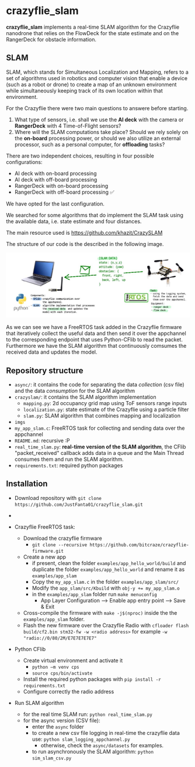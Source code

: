 # crazyflie_slam
**crazyflie_slam** implements a real-time SLAM algorithm for the Crazyflie nanodrone that relies on the FlowDeck for the state estimate and on the RangerDeck for obstacle information.

## SLAM
SLAM, which stands for Simultaneous Localization and Mapping, refers to a set of algorithms used in robotics and computer vision that enable a device (such as a robot or drone) to create a map of an unknown environment while simultaneously keeping track of its own location within that environment.

For the Crazyflie there were two main questions to answere before starting.
1. What type of sensors, i.e. shall we use the **AI deck** with the camera or **RangerDeck** with 4 Time-of-Flight sensors?
2. Where will the SLAM computations take place? Should we rely solely on the **on-board** processing power, or should we also utilize an external processor, such as a personal computer, for **offloading** tasks?
 
There are two independent choices, resulting in four possible configurations:
- AI deck with on-board processing
- AI deck with off-board processing
- RangerDeck with on-board processing
- RangerDeck with off-board processing :white_check_mark:

We have opted for the last configuration.

We searched for some algorithms that do implement the SLAM task using the available data, i.e. state estimate and four distances.

The main resource used is https://github.com/khazit/CrazySLAM

The structure of our code is the described in the following image.

![architecture](./imgs/architecture.jpg)

As we can see we have a FreeRTOS task added in the Crazyflie firmware that iteratively collect the useful data and then send it over the appchannel to the corresponding endpoint that uses Python-CFlib to read the packet. Furthermore we have the SLAM algorithm that continuously comsumes the received data and updates the model.

## Repository structure
- ```async/```: it contains the code for separating the data *collection* (csv file) and the data *consumption* for the SLAM algorithm
- ```crazyslam/```: it contains the SLAM algorithm implementation
  - ```mapping.py```: 2d occupancy grid map using ToF sensors range inputs
  - ```localization.py```: state estimate of the Crazyflie using a particle filter
  - ```slam.py```: SLAM algorithm that combines mapping and localization
- ```imgs```
- ```my_app_slam.c```: FreeRTOS task for collecting and sending data over the appchannel
- ```README.md```: recursive :P
- ```real_time_slam.py```: **real-time version of the SLAM algorithm**, the CFlib "packet_received" callback adds data in a queue and the Main Thread consumes them and run the SLAM algorithm.
- ```requirements.txt```: required python packages


## Installation
- Download repository with ```git clone https://github.com/JustFanta01/crazyflie_slam.git```
- 
- Crazyflie FreeRTOS task:
  - Download the crazyflie firmware
    - ```git clone --recursive https://github.com/bitcraze/crazyflie-firmware.git```
  - Create a new app
    - if present, clean the folder ```examples/app_hello_world/build``` and duplicate the folder ```examples/app_hello_world``` and rename it as ```examples/app_slam```
    - Copy the ```my_app_slam.c``` in the folder ```examples/app_slam/src/```
    - Modify the ```app_slam/src/Kbuild``` with ```obj-y += my_app_slam.o```
    - in the ```examples/app_slam``` folder run ```make menuconfig```
      - App Layer Configuration --> Enable app entry point --> Save & Exit 
  - Cross-compile the firmware with ```make -j$(nproc)``` inside the the ```examples/app_slam``` folder.
  - Flash the new firmware over the Crazyflie Radio with ```cfloader flash build/cf2.bin stm32-fw -w <radio address>``` for example ```-w "radio://0/80/2M/E7E7E7E7E7"```

- Python CFlib
  - Create virtual environment and activate it
    - ```python –m venv cps```
    - ```source cps/bin/activate```
  - Install the required python packages with ```pip install -r requirements.txt```
  - Configure correctly the radio address

- Run SLAM algorithm
  - for the real time SLAM run: ```python real_time_slam.py```
  - for the async version (CSV file):
    - enter the ```async``` folder
    - to create a new csv file logging in real-time the crazyflie data use: ```python slam_logging_appchannel.py```
      - otherwise, check the ```async/datasets``` for examples.
    - to run asynchronously the SLAM algorithm: ```python sim_slam_csv.py```